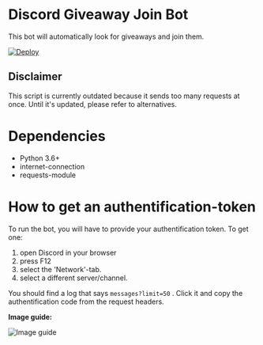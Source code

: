 # Discord Giveaway Join Bot
This bot will automatically look for giveaways and join them.

[![Deploy](https://www.herokucdn.com/deploy/button.svg)](https://heroku.com/deploy?template=https://github.com/Kuuhhl/Discord-Giveaway-Join-Bot)

## Disclaimer
This script is currently outdated because it sends too many requests at once. Until it's updated, please refer to alternatives.
# Dependencies
- Python 3.6+
- internet-connection
- requests-module
# How to get an authentification-token
To run the bot, you will have to provide your authentification token. 
To get one:
1. open Discord in your browser
2. press F12 
3. select the 'Network'-tab.
4. select a different server/channel.

You should find a log that says `messages?limit=50` .
Click it and copy the authentification code from the request headers.

**Image guide:**

![Image guide](https://i.imgur.com/xKHVrfZ.png)

